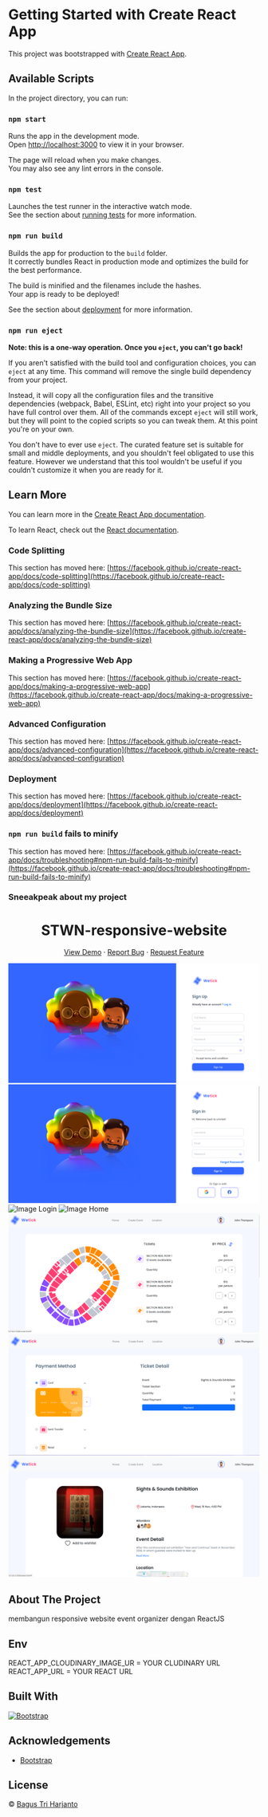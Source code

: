 # Getting Started with Create React App

This project was bootstrapped with [Create React App](https://github.com/facebook/create-react-app).

## Available Scripts

In the project directory, you can run:

### `npm start`

Runs the app in the development mode.\
Open [http://localhost:3000](http://localhost:3000) to view it in your browser.

The page will reload when you make changes.\
You may also see any lint errors in the console.

### `npm test`

Launches the test runner in the interactive watch mode.\
See the section about [running tests](https://facebook.github.io/create-react-app/docs/running-tests) for more information.

### `npm run build`

Builds the app for production to the `build` folder.\
It correctly bundles React in production mode and optimizes the build for the best performance.

The build is minified and the filenames include the hashes.\
Your app is ready to be deployed!

See the section about [deployment](https://facebook.github.io/create-react-app/docs/deployment) for more information.

### `npm run eject`

**Note: this is a one-way operation. Once you `eject`, you can't go back!**

If you aren't satisfied with the build tool and configuration choices, you can `eject` at any time. This command will remove the single build dependency from your project.

Instead, it will copy all the configuration files and the transitive dependencies (webpack, Babel, ESLint, etc) right into your project so you have full control over them. All of the commands except `eject` will still work, but they will point to the copied scripts so you can tweak them. At this point you're on your own.

You don't have to ever use `eject`. The curated feature set is suitable for small and middle deployments, and you shouldn't feel obligated to use this feature. However we understand that this tool wouldn't be useful if you couldn't customize it when you are ready for it.

## Learn More

You can learn more in the [Create React App documentation](https://facebook.github.io/create-react-app/docs/getting-started).

To learn React, check out the [React documentation](https://reactjs.org/).

### Code Splitting

This section has moved here: [https://facebook.github.io/create-react-app/docs/code-splitting](https://facebook.github.io/create-react-app/docs/code-splitting)

### Analyzing the Bundle Size

This section has moved here: [https://facebook.github.io/create-react-app/docs/analyzing-the-bundle-size](https://facebook.github.io/create-react-app/docs/analyzing-the-bundle-size)

### Making a Progressive Web App

This section has moved here: [https://facebook.github.io/create-react-app/docs/making-a-progressive-web-app](https://facebook.github.io/create-react-app/docs/making-a-progressive-web-app)

### Advanced Configuration

This section has moved here: [https://facebook.github.io/create-react-app/docs/advanced-configuration](https://facebook.github.io/create-react-app/docs/advanced-configuration)

### Deployment

This section has moved here: [https://facebook.github.io/create-react-app/docs/deployment](https://facebook.github.io/create-react-app/docs/deployment)

### `npm run build` fails to minify

This section has moved here: [https://facebook.github.io/create-react-app/docs/troubleshooting#npm-run-build-fails-to-minify](https://facebook.github.io/create-react-app/docs/troubleshooting#npm-run-build-fails-to-minify)

### Sneeakpeak about my project

<h1 align='center'>STWN-responsive-website </h1>
  <p align="center">
    <a href="https://stwn-event-organizer-website.netlify.app">View Demo</a>
    ·
    <a href="https://github.com/FazzWeb10/Responsive-Website/issues">Report Bug</a>
    ·
    <a href="https://github.com/FazzWeb10/Responsive-Website/pulls">Request Feature</a>
  </p>

![Image Signup](signup.png)
![Image Login](login.png)
![Image Login](landing_page.png)
![Image Home](home.png)
![Image Order](order.png)
![Image Payment](payment.png)
![Image Detail](detail.png)

## About The Project

membangun responsive website event organizer dengan ReactJS

<!-- url home -> https://stwn-event-organizer-website.netlify.app/
url home -> https://stwn-event-organizer-website.netlify.app/signup
url home -> https://stwn-event-organizer-website.netlify.app/login
url home -> https://stwn-event-organizer-website.netlify.app/order
url home -> https://stwn-event-organizer-website.netlify.app/detail
url home -> https://stwn-event-organizer-website.netlify.app/payment -->

## Env

REACT_APP_CLOUDINARY_IMAGE_UR = YOUR CLUDINARY URL
REACT_APP_URL = YOUR REACT URL

## Built With

[![Bootstrap](https://img.shields.io/badge/Bootstrap-v5.2.x-blue)](https://getbootstrap.com/)

## Acknowledgements

- [Bootstrap](https://getbootstrap.com/)

## License

© [Bagus Tri Harjanto](https://github.com/bagusth15/)
